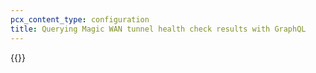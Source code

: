 ```yaml
---
pcx_content_type: configuration
title: Querying Magic WAN tunnel health check results with GraphQL
---
```


{{<render file="graphql/_query-magic-transit-health-checks.md">}}